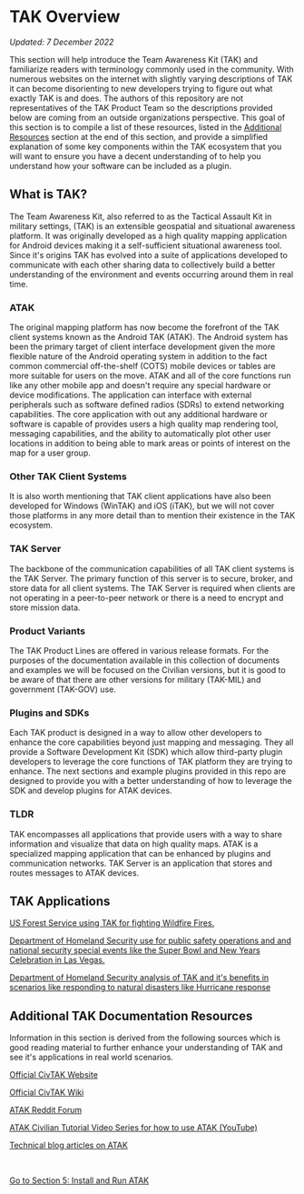 # TAK Overview

*Updated: 7 December 2022*

This section will help introduce the Team Awareness Kit (TAK) and familiarize readers with terminology commonly used in the community. With numerous websites on the internet with slightly varying descriptions of TAK it can become disorienting to new developers trying to figure out what exactly TAK is and does. The authors of this repository are not representatives of the TAK Product Team so the descriptions provided below are coming from an outside organizations perspective. This goal of this section is to compile a list of these resources, listed in the [Additional Resources](##-Additional-TAK-Documentation-Resources) section at the end of this section, and provide a simplified explanation of some key components within the TAK ecosystem that you will want to ensure you have a decent understanding of to help you understand how your software can be included as a plugin.

## What is TAK?

The Team Awareness Kit, also referred to as the Tactical Assault Kit in military settings, (TAK) is an extensible geospatial and situational awareness platform. It was originally developed as a high quality mapping application for Android devices making it a self-sufficient situational awareness tool. Since it's origins TAK has evolved into a suite of applications developed to communicate with each other sharing data to collectively build a better understanding of the environment and events occurring around them in real time. 

### ATAK

The original mapping platform has now become the forefront of the TAK client systems known as the Android TAK (ATAK). The Android system has been the primary target of client interface development given the more flexible nature of the Android operating system in addition to the fact common commercial off-the-shelf (COTS) mobile devices or tables are more suitable for users on the move. ATAK and all of the core functions run like any other mobile app and doesn't require any special hardware or device modifications. The application can interface with external peripherals such as software defined radios (SDRs) to extend networking capabilities. The core application with out any additional hardware or software is capable of provides users a high quality map rendering tool, messaging capabilities, and the ability to automatically plot other user locations in addition to being able to mark areas or points of interest on the map for a user group. 

### Other TAK Client Systems

It is also worth mentioning that TAK client applications have also been developed for Windows (WinTAK) and iOS (iTAK), but we will not cover those platforms in any more detail than to mention their existence in the TAK ecosystem.

### TAK Server

The backbone of the communication capabilities of all TAK client systems is the TAK Server. The primary function of this server is to secure, broker, and store data for all client systems. The TAK Server is required when clients are not operating in a peer-to-peer network or there is a need to encrypt and store mission data.

### Product Variants

The TAK Product Lines are offered in various release formats. For the purposes of the documentation available in this collection of documents and examples we will be focused on the Civilian versions, but it is good to be aware of that there are other versions for military (TAK-MIL) and government (TAK-GOV) use. 

### Plugins and SDKs

Each TAK product is designed in a way to allow other developers to enhance the core capabilities beyond just mapping and messaging. They all provide a Software Development Kit (SDK) which allow third-party plugin developers to leverage the core functions of TAK platform they are trying to enhance. The next sections and example plugins provided in this repo are designed to provide you with a better understanding of how to leverage the SDK and develop plugins for ATAK devices.

### TLDR

TAK encompasses all applications that provide users with a way to share information and visualize that data on high quality maps. 
ATAK is a specialized mapping application that can be enhanced by plugins and communication networks.
TAK Server is an application that stores and routes messages to ATAK devices.

## TAK Applications

[US Forest Service using TAK for fighting Wildfire Fires.](https://www.cofiretech.org/feature-projects/team-awareness-kit-tak)

[Department of Homeland Security use for public safety operations and and national security special events like the Super Bowl and New Years Celebration in Las Vegas.](https://www.dhs.gov/science-and-technology/news/2020/05/05/snapshot-growing-impact-tak)

[Department of Homeland Security analysis of TAK and it's benefits in scenarios like responding to natural disasters like Hurricane response](https://www.dhs.gov/sites/default/files/publications/tactical_awareness_kit_508.pdf)

## Additional TAK Documentation Resources

Information in this section is derived from the following sources which is good reading material to further enhance your understanding of TAK and see it's applications in real world scenarios.

[Official CivTAK Website](https://www.civtak.org/)

[Official CivTAK Wiki](https://wiki.civtak.org/index.php?title=Main_Page)

[ATAK Reddit Forum](https://www.reddit.com/r/ATAK/wiki/index/)

[ATAK Civilian Tutorial Video Series for how to use ATAK (YouTube)](https://www.youtube.com/playlist?list=PLD4gdaBHX0b7GpPkuy0mbPaCw9kG3YgfB)

[Technical blog articles on ATAK](https://www.ballantyne.online/category/atak/)

<br>

[Go to Section 5: Install and Run ATAK](https://github.com/Toyon/LearnATAK/blob/master/doc/5_Run_ATAK.md)
